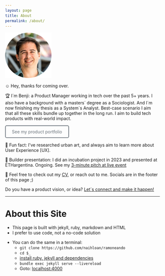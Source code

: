 ```yaml
---
layout: page
title: About 
permalink: /about/
---
```


<img src="/assets/images/profile-2.png" alt="Benji´s Pic" style="width:30%; height:auto;">

☺️ Hey, thanks for coming over. 

🏆 I´m Benji: a Product Manager working in tech over the past 5+ years.
I also have a background with a masters´ degree as a Sociologist. And I´m now finishing my thesis as a System´s Analyst. Best-case scenario I aim that all these skills bundle up together in the long run. I aim to build tech products with real-world impact. 

<a href="/portfolio/" style="display: inline-block; padding: 10px 20px; border: 2px solid #6c757d; color: #6c757d; text-decoration: none; border-radius: 5px; background-color: transparent;" onmouseover="this.style.backgroundColor='#6c757d'; this.style.color='white';" onmouseout="this.style.backgroundColor='transparent'; this.style.color='#6c757d';">
	See my product portfolio
</a>

👾 Fun fact: I've researched urban art, and always aim to learn more about User Experience [UX]. 

🎤 Builder presentation: I did an incubation project in 2023 and presented at ETHargentina. Ongoing.
See my [3-minute pitch at live event](https://youtu.be/0ZllEEaVkq0?t=5203)

<!--
[![alt text](/assets/images/banner.png)](https://youtu.be/0ZllEEaVkq0?t=5203)
-->

📃 Feel free to check out my [CV](/docs/benji-cv.pdf), or reach out to me. Socials are in the footer of this page ;)

 Do you have a product vision, or idea? 
 [Let´s connect and make it happen!](mailto:venhamon@gmail.com)

---

# About this Site 
* This page is built with jekyll, ruby, markdown and HTML
* I prefer to use code, not a no-code solution
<!-- , or a dependency like WordPress, not there´s anything wrong with that -->
* You can do the same in a terminal: 
	- `git clone https://github.com/naihloan/ramoneando`
	- `cd $_`
	- [install ruby, jekyll and dependencies](https://jekyllrb.com/docs/installation/)
	- `bundle exec jekyll serve --livereload`
	- Goto: [localhost:4000](http://localhost:4000)
